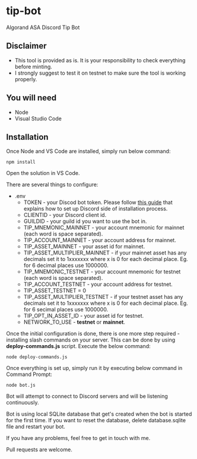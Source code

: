 # tip-bot
Algorand ASA Discord Tip Bot

## Disclaimer
* This tool is provided as is. It is your responsibility to check everything before minting.
* I strongly suggest to test it on testnet to make sure the tool is working properly.

## You will need
* Node
* Visual Studio Code 

## Installation
Once Node and VS Code are installed, simply run below command:
```
npm install
```
Open the solution in VS Code.

There are several things to configure:
* .env
  * TOKEN - your Discod bot token. Please follow [this guide](https://discordjs.guide/preparations/setting-up-a-bot-application.html) that explains how to set up Discord side of installation process.
  * CLIENTID - your Discord client id.
  * GUILDID - your guild id you want to use the bot in.
  * TIP_MNEMONIC_MAINNET - your account mnemonic for mainnet (each word is space separated).
  * TIP_ACCOUNT_MAINNET - your account address for mainnet.
  * TIP_ASSET_MAINNET - your asset id for mainnet.
  * TIP_ASSET_MULTIPLIER_MAINNET - if your mainnet asset has any decimals set it to 1xxxxxxx where x is 0 for each decimal place. Eg. for 6 decimal places use 1000000.
  * TIP_MNEMONIC_TESTNET - your account mnemonic for testnet (each word is space separated).
  * TIP_ACCOUNT_TESTNET - your account address for testnet.
  * TIP_ASSET_TESTNET = 0
  * TIP_ASSET_MULTIPLIER_TESTNET - if your testnet asset has any decimals set it to 1xxxxxxx where x is 0 for each decimal place. Eg. for 6 secimal places use 1000000.
  * TIP_OPT_IN_ASSET_ID - your asset id for testnet.
  * NETWORK_TO_USE - **testnet** or **mainnet**.
  
Once the initial configuration is done, there is one more step required - installing slash commands on your server. This can be done by using **deploy-commands.js** script. Execute the below command:
```
node deploy-commands.js
```

Once everything is set up, simply run it by executing below command in Command Prompt:
```
node bot.js
```
Bot will attempt to connect to Discord servers and will be listening continuously.

Bot is using local SQLite database that get's created when the bot is started for the first time. If you want to reset the database, delete database.sqlite file and restart your bot.

If you have any problems, feel free to get in touch with me.

Pull requests are welcome.

